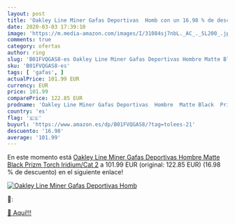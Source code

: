 ```yaml
---
layout: post
title: 'Oakley Line Miner Gafas Deportivas  Homb con un 16.98 % de descuento'
date: 2020-03-03 17:39:10
image: 'https://m.media-amazon.com/images/I/31084sj7nbL._AC_._SL200_.jpg'
comments: true
category: ofertas
author: ring
slug: 'B01FVQGAS8-es Oakley Line Miner Gafas Deportivas Hombre Matte Black...'
sku: 'B01FVQGAS8-es'
tags: [ 'gafas', ]
actualPrice: 101.99 EUR
currency: EUR
price: 101.99
comparePrice: 122.85 EUR
prodname: 'Oakley Line Miner Gafas Deportivas  Hombre  Matte Black  Prizm Torch Iridium/Cat 2'
country: 'es'
flag: '🇪🇸'
buyurl: 'https://www.amazon.es/dp/B01FVQGAS8/?tag=tolees-21'
descuento: '16.98'
average: '101.99'
---
```


En este momento está [Oakley Line Miner Gafas Deportivas  Hombre  Matte Black  Prizm Torch Iridium/Cat 2](https://www.amazon.es/dp/B01FVQGAS8/?tag=tolees-21) a 101.99 EUR (original: 122.85 EUR) (16.98 %  de descuento) en el siguiente enlace!

[![Oakley Line Miner Gafas Deportivas  Homb](https://m.media-amazon.com/images/I/31084sj7nbL._AC_._SL200_.jpg)](https://www.amazon.es/dp/B01FVQGAS8/?tag=tolees-21)

🔎:


[🛒 Aquí!!!](https://www.amazon.es/dp/B01FVQGAS8/?tag=tolees-21)
